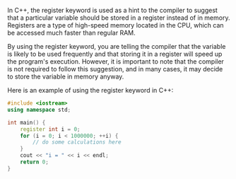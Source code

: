 In C++, the register keyword is used as a hint to the compiler to suggest that a particular variable should be stored in a register instead of in memory. Registers are a type of high-speed memory located in the CPU, which can be accessed much faster than regular RAM.

By using the register keyword, you are telling the compiler that the variable is likely to be used frequently and that storing it in a register will speed up the program's execution. However, it is important to note that the compiler is not required to follow this suggestion, and in many cases, it may decide to store the variable in memory anyway.

Here is an example of using the register keyword in C++:
```cpp
#include <iostream>
using namespace std;

int main() {
    register int i = 0;
    for (i = 0; i < 1000000; ++i) {
        // do some calculations here
    }
    cout << "i = " << i << endl;
    return 0;
}
```
